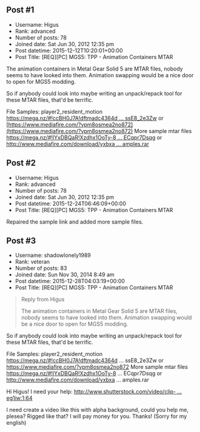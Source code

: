 ## Post #1
- Username: Higus
- Rank: advanced
- Number of posts: 78
- Joined date: Sat Jun 30, 2012 12:35 pm
- Post datetime: 2015-12-12T10:20:01+00:00
- Post Title: [REQ][PC] MGS5: TPP - Animation Containers MTAR

The animation containers in Metal Gear Solid 5 are MTAR files, nobody seems to have looked into them. Animation swapping would be a nice door to open for MGS5 modding.

So if anybody could look into maybe writing an unpack/repack tool for these MTAR files, that'd be terrific.

File Samples:
player2_resident_motion
[https://mega.nz/#!ccBH0J7A!dftmadc4364d ... ssE8_2e3Zw](https://mega.nz/#!ccBH0J7A!dftmadc4364daswk_7WkY_EjcvLDTdDIAssE8_2e3Zw)
or [https://www.mediafire.com/?vpm8osmea2no872](https://www.mediafire.com/?vpm8osmea2no872)
More sample mtar files
[https://mega.nz/#!lYxDBQaR!Xzdhx1OoTy-8 ... ECqpr7Dsqg](https://mega.nz/#!lYxDBQaR!Xzdhx1OoTy-8naAGTQJ1EZqm-t4s0y4MYECqpr7Dsqg)
or [http://www.mediafire.com/download/yxbxa ... amples.rar](http://www.mediafire.com/download/yxbxak2s2aqo3xz/etc_samples.rar)
## Post #2
- Username: Higus
- Rank: advanced
- Number of posts: 78
- Joined date: Sat Jun 30, 2012 12:35 pm
- Post datetime: 2015-12-24T06:46:09+00:00
- Post Title: [REQ][PC] MGS5: TPP - Animation Containers MTAR

Repaired the sample link and added more sample files.
## Post #3
- Username: shadowlonely1989
- Rank: veteran
- Number of posts: 83
- Joined date: Sun Nov 30, 2014 8:49 am
- Post datetime: 2015-12-28T04:03:19+00:00
- Post Title: [REQ][PC] MGS5: TPP - Animation Containers MTAR

> Reply from Higus
>
> The animation containers in Metal Gear Solid 5 are MTAR files, nobody seems to have looked into them. Animation swapping would be a nice door to open for MGS5 modding.

So if anybody could look into maybe writing an unpack/repack tool for these MTAR files, that'd be terrific.

File Samples:
player2_resident_motion
https://mega.nz/#!ccBH0J7A!dftmadc4364d ... ssE8_2e3Zw
or https://www.mediafire.com/?vpm8osmea2no872
More sample mtar files
https://mega.nz/#!lYxDBQaR!Xzdhx1OoTy-8 ... ECqpr7Dsqg
or http://www.mediafire.com/download/yxbxa ... amples.rar

Hi Higus! I need your help:
[http://www.shutterstock.com/video/clip- ... eg1iw:1:64](http://www.shutterstock.com/video/clip-2841421-stock-footage-running-man-in-x-ray-focused-on-knee.html?src=gallery/5DEbqwUxJI0guyWh1eg1iw:1:64)

I need create a video like this with alpha background, could you help me, plesea? Rigged like that? I will pay money for you. Thanks! (Sorry for my english)
